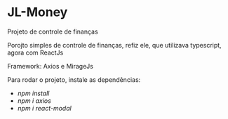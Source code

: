 # JL-Money
Projeto de controle de finanças

<p> Porojto simples de controle de finanças, refiz ele, que utilizava typescript, agora com ReactJs </p>
<p> Framework: Axios e MirageJs</p>
<p> Para rodar o projeto, instale as dependências:
  
  - *npm install*
  - *npm i axios*
  - *npm i react-modal*


